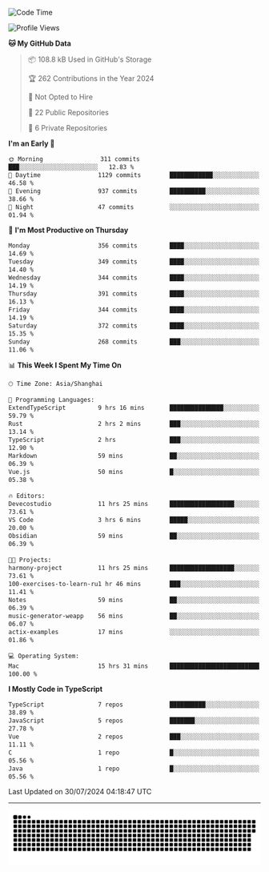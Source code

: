 <!--
<picture>
  <source
    srcset="https://github-readme-stats.vercel.app/api?username=kevinxft&show_icons=true&theme=dark"
    media="(prefers-color-scheme: dark)"
  />
  <source
    srcset="https://github-readme-stats.vercel.app/api?username=kevinxft&show_icons=true"
    media="(prefers-color-scheme: light), (prefers-color-scheme: no-preference)"
  />
  <img src="https://github-readme-stats.vercel.app/api?username=kevinxft&show_icons=true" />
</picture>
-->

<!--START_SECTION:waka-->
![Code Time](http://img.shields.io/badge/Code%20Time-2%2C396%20hrs%2032%20mins-blue)

![Profile Views](http://img.shields.io/badge/Profile%20Views-38-blue)

**🐱 My GitHub Data** 

> 📦 108.8 kB Used in GitHub's Storage 
 > 
> 🏆 262 Contributions in the Year 2024
 > 
> 🚫 Not Opted to Hire
 > 
> 📜 22 Public Repositories 
 > 
> 🔑 6 Private Repositories 
 > 
**I'm an Early 🐤** 

```text
🌞 Morning                311 commits         ███░░░░░░░░░░░░░░░░░░░░░░   12.83 % 
🌆 Daytime                1129 commits        ████████████░░░░░░░░░░░░░   46.58 % 
🌃 Evening                937 commits         ██████████░░░░░░░░░░░░░░░   38.66 % 
🌙 Night                  47 commits          ░░░░░░░░░░░░░░░░░░░░░░░░░   01.94 % 
```
📅 **I'm Most Productive on Thursday** 

```text
Monday                   356 commits         ████░░░░░░░░░░░░░░░░░░░░░   14.69 % 
Tuesday                  349 commits         ████░░░░░░░░░░░░░░░░░░░░░   14.40 % 
Wednesday                344 commits         ████░░░░░░░░░░░░░░░░░░░░░   14.19 % 
Thursday                 391 commits         ████░░░░░░░░░░░░░░░░░░░░░   16.13 % 
Friday                   344 commits         ████░░░░░░░░░░░░░░░░░░░░░   14.19 % 
Saturday                 372 commits         ████░░░░░░░░░░░░░░░░░░░░░   15.35 % 
Sunday                   268 commits         ███░░░░░░░░░░░░░░░░░░░░░░   11.06 % 
```


📊 **This Week I Spent My Time On** 

```text
🕑︎ Time Zone: Asia/Shanghai

💬 Programming Languages: 
ExtendTypeScript         9 hrs 16 mins       ███████████████░░░░░░░░░░   59.79 % 
Rust                     2 hrs 2 mins        ███░░░░░░░░░░░░░░░░░░░░░░   13.14 % 
TypeScript               2 hrs               ███░░░░░░░░░░░░░░░░░░░░░░   12.90 % 
Markdown                 59 mins             ██░░░░░░░░░░░░░░░░░░░░░░░   06.39 % 
Vue.js                   50 mins             █░░░░░░░░░░░░░░░░░░░░░░░░   05.38 % 

🔥 Editors: 
Devecostudio             11 hrs 25 mins      ██████████████████░░░░░░░   73.61 % 
VS Code                  3 hrs 6 mins        █████░░░░░░░░░░░░░░░░░░░░   20.00 % 
Obsidian                 59 mins             ██░░░░░░░░░░░░░░░░░░░░░░░   06.39 % 

🐱‍💻 Projects: 
harmony-project          11 hrs 25 mins      ██████████████████░░░░░░░   73.61 % 
100-exercises-to-learn-ru1 hr 46 mins        ███░░░░░░░░░░░░░░░░░░░░░░   11.41 % 
Notes                    59 mins             ██░░░░░░░░░░░░░░░░░░░░░░░   06.39 % 
music-generator-weapp    56 mins             ██░░░░░░░░░░░░░░░░░░░░░░░   06.07 % 
actix-examples           17 mins             ░░░░░░░░░░░░░░░░░░░░░░░░░   01.86 % 

💻 Operating System: 
Mac                      15 hrs 31 mins      █████████████████████████   100.00 % 
```

**I Mostly Code in TypeScript** 

```text
TypeScript               7 repos             ██████████░░░░░░░░░░░░░░░   38.89 % 
JavaScript               5 repos             ███████░░░░░░░░░░░░░░░░░░   27.78 % 
Vue                      2 repos             ███░░░░░░░░░░░░░░░░░░░░░░   11.11 % 
C                        1 repo              █░░░░░░░░░░░░░░░░░░░░░░░░   05.56 % 
Java                     1 repo              █░░░░░░░░░░░░░░░░░░░░░░░░   05.56 % 
```




 Last Updated on 30/07/2024 04:18:47 UTC
<!--END_SECTION:waka-->

---

<picture>
  <source media="(prefers-color-scheme: dark)" srcset="https://raw.githubusercontent.com/kevinxft/kevinxft/output/github-contribution-grid-snake-dark.svg">
  <source media="(prefers-color-scheme: light)" srcset="https://raw.githubusercontent.com/kevinxft/kevinxft/output/github-contribution-grid-snake.svg">
  <img alt="github contribution grid snake animation" src="https://raw.githubusercontent.com/kevinxft/kevinxft/output/github-contribution-grid-snake.svg">
</picture>